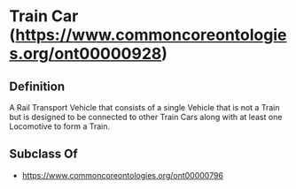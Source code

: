 # Train Car (https://www.commoncoreontologies.org/ont00000928)

## Definition
A Rail Transport Vehicle that consists of a single Vehicle that is not a Train but is designed to be connected to other Train Cars along with at least one Locomotive to form a Train.

## Subclass Of
- https://www.commoncoreontologies.org/ont00000796

